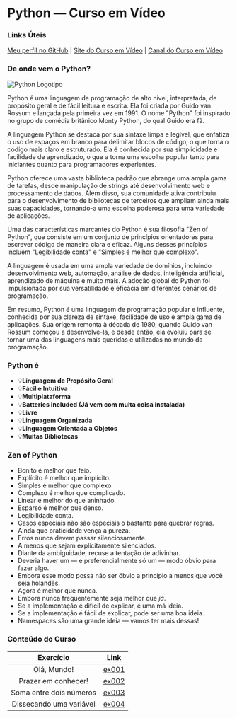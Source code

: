 # Python — Curso em Vídeo

### Links Úteis

[Meu perfil no GitHub](https://github.com/PedrBandeira) | [Site do Curso em Vídeo](https://www.cursoemvideo.com/) | [Canal do Curso em Vídeo](https://www.youtube.com/@CursoemVideo)

### De onde vem o Python?
![Python Logotipo](https://logos-world.net/wp-content/uploads/2021/10/Python-Symbol.png)

Python é uma linguagem de programação de alto nível, interpretada, de propósito geral e de fácil leitura e escrita. Ela foi criada por Guido van Rossum e lançada pela primeira vez em 1991. O nome "Python" foi inspirado no grupo de comédia britânico Monty Python, do qual Guido era fã.

A linguagem Python se destaca por sua sintaxe limpa e legível, que enfatiza o uso de espaços em branco para delimitar blocos de código, o que torna o código mais claro e estruturado. Ela é conhecida por sua simplicidade e facilidade de aprendizado, o que a torna uma escolha popular tanto para iniciantes quanto para programadores experientes.

Python oferece uma vasta biblioteca padrão que abrange uma ampla gama de tarefas, desde manipulação de strings até desenvolvimento web e processamento de dados. Além disso, sua comunidade ativa contribuiu para o desenvolvimento de bibliotecas de terceiros que ampliam ainda mais suas capacidades, tornando-a uma escolha poderosa para uma variedade de aplicações.

Uma das características marcantes do Python é sua filosofia "Zen of Python", que consiste em um conjunto de princípios orientadores para escrever código de maneira clara e eficaz. Alguns desses princípios incluem "Legibilidade conta" e "Simples é melhor que complexo".

A linguagem é usada em uma ampla variedade de domínios, incluindo desenvolvimento web, automação, análise de dados, inteligência artificial, aprendizado de máquina e muito mais. A adoção global do Python foi impulsionada por sua versatilidade e eficácia em diferentes cenários de programação.

Em resumo, Python é uma linguagem de programação popular e influente, conhecida por sua clareza de sintaxe, facilidade de uso e ampla gama de aplicações. Sua origem remonta à década de 1980, quando Guido van Rossum começou a desenvolvê-la, e desde então, ela evoluiu para se tornar uma das linguagens mais queridas e utilizadas no mundo da programação.
### Python é
- 💡**Linguagem de Propósito Geral**
- 💡**Fácil e Intuitiva**
- 💡**Multiplataforma**
- 💡**Batteries included (Já vem com muita coisa instalada)**
- 💡**Livre**
- 💡**Linguagem Organizada**
- 💡**Linguagem Orientada a Objetos**
- 💡**Muitas Bibliotecas**

### Zen of Python
- Bonito é melhor que feio.
- Explícito é melhor que implícito.
- Simples é melhor que complexo.
- Complexo é melhor que complicado.
- Linear é melhor do que aninhado.
- Esparso é melhor que denso.
- Legibilidade conta.
- Casos especiais não são especiais o bastante para quebrar regras.
- Ainda que praticidade vença a pureza.
- Erros nunca devem passar silenciosamente.
- A menos que sejam explicitamente silenciados.
- Diante da ambiguidade, recuse a tentação de adivinhar.
- Deveria haver um — e preferencialmente só um — modo óbvio para fazer algo.
- Embora esse modo possa não ser óbvio a princípio a menos que você seja holandês.
- Agora é melhor que nunca.
- Embora nunca frequentemente seja melhor que *já*.
- Se a implementação é difícil de explicar, é uma má ideia.
- Se a implementação é fácil de explicar, pode ser uma boa ideia.
- Namespaces são uma grande ideia — vamos ter mais dessas!

### Conteúdo do Curso

| Exercício | Link     |
|    :----:   |  :---: |
| Olá, Mundo! | [ex001](https://github.com/PedrBandeira/python/blob/main/scripts/ex001.py)
| Prazer em conhecer! | [ex002](https://github.com/PedrBandeira/python/blob/main/scripts/ex002.py) |
| Soma entre dois números | [ex003](https://github.com/PedrBandeira/python/blob/main/scripts/ex003.py) |
| Dissecando uma variável | [ex004](https://github.com/PedrBandeira/python/blob/main/scripts/ex004.py)